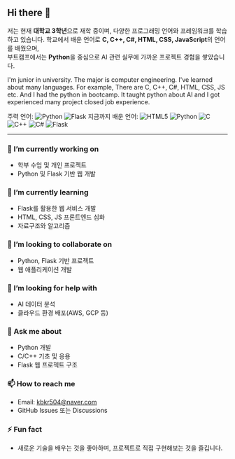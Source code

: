 ## Hi there 👋

저는 현재 **대학교 3학년**으로 재학 중이며, 다양한 프로그래밍 언어와 프레임워크를 학습하고 있습니다.
학교에서 배운 언어로 **C, C++, C#, HTML, CSS, JavaScript**의 언어를 배웠으며,  
부트캠프에서는 **Python**을 중심으로 AI 관련 실무에 가까운 프로젝트 경험을 쌓았습니다.

I'm junior in university. The major is computer engineering. I've learned about many languages.
For example, There are C, C++, C#, HTML, CSS, JS etc.
And I had the python in bootcamp. It taught python about AI and I got experienced many project closed job experience.


주력 언어:
![Python](https://img.shields.io/badge/-Python-3776AB?style=for-the-badge&logo=python&logoColor=ffffff)
![Flask](https://img.shields.io/badge/-Flask-000000?style=for-the-badge&logo=flask&logoColor=ffffff)
지금까지 배운 언어:
![HTML5](https://img.shields.io/badge/-HTML5-F05032?style=for-the-badge&logo=html5&logoColor=ffffff)
![Python](https://img.shields.io/badge/-Python-3776AB?style=for-the-badge&logo=python&logoColor=ffffff)
![C](https://img.shields.io/badge/-C-A8B9CC?style=for-the-badge&logo=c&logoColor=ffffff)
![C++](https://img.shields.io/badge/-C++-00599C?style=for-the-badge&logo=cplusplus&logoColor=ffffff)
![C#](https://img.shields.io/badge/-C%23-239120?style=for-the-badge&logo=csharp&logoColor=ffffff)
![Flask](https://img.shields.io/badge/-Flask-000000?style=for-the-badge&logo=flask&logoColor=ffffff)

---

### 🔭 I’m currently working on
- 학부 수업 및 개인 프로젝트
- Python 및 Flask 기반 웹 개발

### 🌱 I’m currently learning
- Flask를 활용한 웹 서비스 개발
- HTML, CSS, JS 프론트엔드 심화
- 자료구조와 알고리즘

### 👯 I’m looking to collaborate on
- Python, Flask 기반 프로젝트
- 웹 애플리케이션 개발

### 🤔 I’m looking for help with
- AI 데이터 분석
- 클라우드 환경 배포(AWS, GCP 등)

### 💬 Ask me about
- Python 개발
- C/C++ 기초 및 응용
- Flask 웹 프로젝트 구조

### 📫 How to reach me
- Email: kbkr504@naver.com
- GitHub Issues 또는 Discussions

### ⚡ Fun fact
- 새로운 기술을 배우는 것을 좋아하며, 프로젝트로 직접 구현해보는 것을 즐깁니다.
